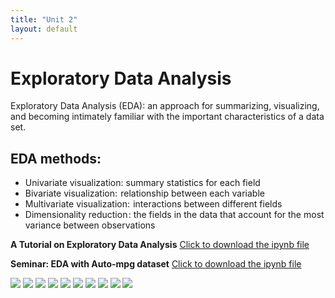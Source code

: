 ```yaml
---
title: "Unit 2"
layout: default
---
```


# Exploratory Data Analysis

Exploratory Data Analysis (EDA): an approach for summarizing, visualizing, and becoming intimately familiar with the important characteristics of a data set.

## EDA methods:
+ Univariate visualization: summary statistics for each field
+ Bivariate visualization:  relationship between each variable
+ Multivariate visualization:  interactions between different fields
+ Dimensionality reduction : the fields in the data that account for the most variance between observations

**A Tutorial on Exploratory Data Analysis** [Click to download the ipynb file](./Supplementary_Material/Unit02_A_Tutorial_on_Exploratory_Data_Analysis.ipynb)

**Seminar: EDA with Auto-mpg dataset** [Click to download the ipynb file](./Supplementary_Material/EDA_With_Auto_Mpg_Dataset.ipynb)

<img src="/Machine Learning/Supplementary_Material/Images/Unit2/1.jpg">
<img src="/Machine Learning/Supplementary_Material/Images/Unit2/2.jpg">
<img src="/Machine Learning/Supplementary_Material/Images/Unit2/3.jpg">
<img src="/Machine Learning/Supplementary_Material/Images/Unit2/4.jpg">
<img src="/Machine Learning/Supplementary_Material/Images/Unit2/5.jpg">
<img src="/Machine Learning/Supplementary_Material/Images/Unit2/6.jpg">
<img src="/Machine Learning/Supplementary_Material/Images/Unit2/7.jpg">
<img src="/Machine Learning/Supplementary_Material/Images/Unit2/8.jpg">
<img src="/Machine Learning/Supplementary_Material/Images/Unit2/9.jpg">
<img src="/Machine Learning/Supplementary_Material/Images/Unit2/10.jpg">
